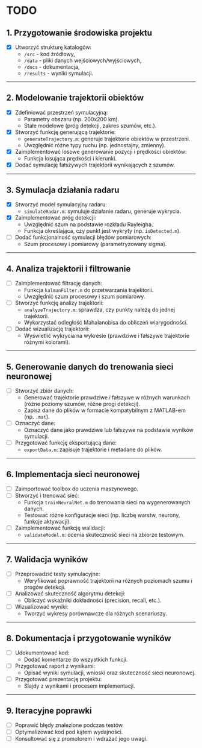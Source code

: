 # TODO

## 1. Przygotowanie środowiska projektu
- [x] Utworzyć strukturę katalogów:
  - `/src` - kod źródłowy,
  - `/data` - pliki danych wejściowych/wyjściowych,
  - `/docs` - dokumentacja,
  - `/results` - wyniki symulacji.

---

## 2. Modelowanie trajektorii obiektów
- [x] Zdefiniować przestrzeń symulacyjną:
  - Parametry obszaru (np. 200x200 km).
  - Stałe modelowe (próg detekcji, zakres szumów, etc.).
- [x] Stworzyć funkcję generującą trajektorie:
  - `generateTrajectory.m`: generuje trajektorie obiektów w przestrzeni.
  - Uwzględnić różne typy ruchu (np. jednostajny, zmienny).
- [x] Zaimplementować losowe generowanie pozycji i prędkości obiektów:
  - Funkcja losująca prędkości i kierunki.
- [x] Dodać symulację fałszywych trajektorii wynikających z szumów.

---

## 3. Symulacja działania radaru
- [x] Stworzyć model symulacyjny radaru:
  - `simulateRadar.m`: symuluje działanie radaru, generuje wykrycia.
- [x] Zaimplementować próg detekcji:
  - Uwzględnić szum na podstawie rozkładu Rayleigha.
  - Funkcja określająca, czy punkt jest wykryty (np. `isDetected.m`).
- [ ] Dodać funkcjonalność symulacji błędów pomiarowych:
  - Szum procesowy i pomiarowy (parametryzowany sigma).

---

## 4. Analiza trajektorii i filtrowanie
- [ ] Zaimplementować filtrację danych:
  - Funkcja `kalmanFilter.m` do przetwarzania trajektorii.
  - Uwzględnić szum procesowy i szum pomiarowy.
- [ ] Stworzyć funkcję analizy trajektorii:
  - `analyzeTrajectory.m`: sprawdza, czy punkty należą do jednej trajektorii.
  - Wykorzystać odległość Mahalanobisa do obliczeń wiarygodności.
- [ ] Dodać wizualizację trajektorii:
  - Wyświetlić wykrycia na wykresie (prawdziwe i fałszywe trajektorie różnymi kolorami).

---

## 5. Generowanie danych do trenowania sieci neuronowej
- [ ] Stworzyć zbiór danych:
  - Generować trajektorie prawdziwe i fałszywe w różnych warunkach (różne poziomy szumów, różne progi detekcji).
  - Zapisz dane do plików w formacie kompatybilnym z MATLAB-em (np. `.mat`).
- [ ] Oznaczyć dane:
  - Oznaczyć dane jako prawdziwe lub fałszywe na podstawie wyników symulacji.
- [ ] Przygotować funkcję eksportującą dane:
  - `exportData.m`: zapisuje trajektorie i metadane do plików.

---

## 6. Implementacja sieci neuronowej
- [ ] Zaimportować toolbox do uczenia maszynowego.
- [ ] Stworzyć i trenować sieć:
  - Funkcja `trainNeuralNet.m` do trenowania sieci na wygenerowanych danych.
  - Testować różne konfiguracje sieci (np. liczbę warstw, neurony, funkcje aktywacji).
- [ ] Zaimplementować funkcję walidacji:
  - `validateModel.m`: ocenia skuteczność sieci na zbiorze testowym.

---

## 7. Walidacja wyników
- [ ] Przeprowadzić testy symulacyjne:
  - Weryfikować poprawność trajektorii na różnych poziomach szumu i progów detekcji.
- [ ] Analizować skuteczność algorytmu detekcji:
  - Obliczyć wskaźniki dokładności (precision, recall, etc.).
- [ ] Wizualizować wyniki:
  - Tworzyć wykresy porównawcze dla różnych scenariuszy.

---

## 8. Dokumentacja i przygotowanie wyników
- [ ] Udokumentować kod:
  - Dodać komentarze do wszystkich funkcji.
- [ ] Przygotować raport z wynikami:
  - Opisać wyniki symulacji, wnioski oraz skuteczność sieci neuronowej.
- [ ] Przygotować prezentację projektu:
  - Slajdy z wynikami i procesem implementacji.

---

## 9. Iteracyjne poprawki
- [ ] Poprawić błędy znalezione podczas testów.
- [ ] Optymalizować kod pod kątem wydajności.
- [ ] Konsultować się z promotorem i wdrażać jego uwagi.
